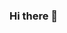 ### Hi there 👋

<!--
**suleymanozkeskin/suleymanozkeskin** is a ✨ _special_ ✨ repository because its `README.md` (this file) appears on your GitHub profile.


- 🤖 I am studying Industrial Engineering and also Software Engineering(self-taught).
- 🔭 I’m currently working on a backend project for my university using FastAPI and PostgreSQL.
- 🌱 I’m currently learning JavaScript, automated trading.
- 💬 I'm actively using MATLAB, Python and its libraries on data science. I have completed several fundamental course about machine learning and deeplearning. 
- 👀 I would be happy to collaborate on interesting machine learning / deep learning projects.
- 📫 How to reach me: Sueleyman-Baver.Oezkeskin@hsrw.org   /  https://www.linkedin.com/in/suleyman-ozkeskin/
-->
